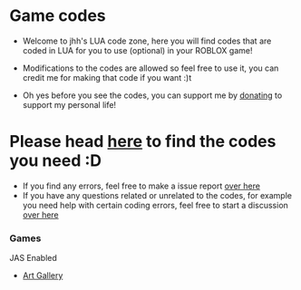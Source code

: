 # Game codes

- Welcome to jhh's LUA code zone, here you will find codes that are coded in LUA for you to use (optional) in your ROBLOX game!
- Modifications to the codes are allowed so feel free to use it, you can credit me for making that code if you want :)t

- Oh yes before you see the codes, you can support me by [donating](https://ko-fi.com/jhhspace) to support my personal life!

# **Please head __[here](https://github.com/jhhspace/Art-Gallery/tree/main/Codes)__ to find the codes you need :D**
- If you find any errors, feel free to make a issue report [over here](https://github.com/jhhspace/Art-Gallery/issues)
- If you have any questions related or unrelated to the codes, for example you need help with certain coding errors, feel free to start a discussion [over here](https://github.com/jhhspace/Art-Gallery/discussions/categories/questions-issues)

### Games
JAS Enabled
- [Art Gallery](https://www.roblox.com/games/7522448742/Art-Gallery) 
